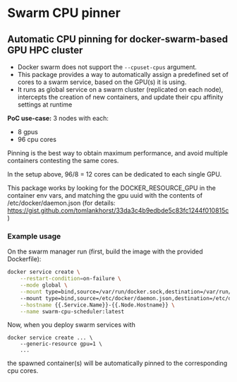 # Swarm CPU pinner

## Automatic CPU pinning for docker-swarm-based GPU HPC cluster 

- Docker swarm does not support the ```--cpuset-cpus``` argument.
- This package provides a way to automatically assign a predefined set of cores to a swarm service, based on the GPU(s) it is using.
- It runs as global service on a swarm cluster (replicated on each node), intercepts the creation of new containers, and update their cpu affinity settings at runtime

**PoC use-case:** 3 nodes with each:
- 8 gpus
- 96 cpu cores

Pinning is the best way to obtain maximum performance, and avoid multiple containers contesting the same cores.

In the setup above, 96/8 = 12 cores can be dedicated to each single GPU.

This package works by looking for the DOCKER_RESOURCE_GPU in the container env vars, and matching the gpu uuid with the contents of /etc/docker/daemon.json (for details: https://gist.github.com/tomlankhorst/33da3c4b9edbde5c83fc1244f010815c)

### Example usage

On the swarm manager run (first, build the image with the provided Dockerfile):

```bash
docker service create \
    --restart-condition=on-failure \
    --mode global \
    --mount type=bind,source=/var/run/docker.sock,destination=/var/run/docker.sock \ 
    --mount type=bind,source=/etc/docker/daemon.json,destination=/etc/docker/daemon.json \
    --hostname {{.Service.Name}}-{{.Node.Hostname}} \
    --name swarm-cpu-scheduler:latest
```

Now, when you deploy swarm services with 

```
docker service create ... \
    --generic-resource gpu=1 \
    ...
```
the spawned container(s) will be automatically pinned to the corresponding cpu cores.